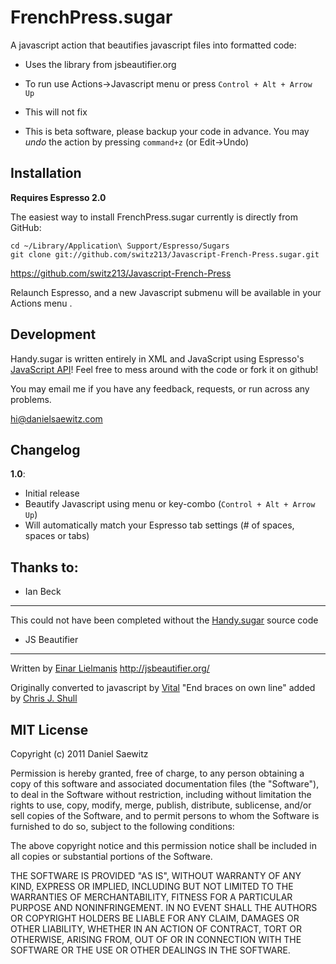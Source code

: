 # FrenchPress.sugar

A javascript action that beautifies javascript files into formatted code:

* Uses the library from jsbeautifier.org

* To run use Actions->Javascript menu or press `Control + Alt + Arrow Up`

* This will not fix 

* This is beta software, please backup your code in advance. You may _undo_ the action by pressing `command+z` (or Edit->Undo)

## Installation

**Requires Espresso 2.0**

The easiest way to install FrenchPress.sugar currently is directly from GitHub:

    cd ~/Library/Application\ Support/Espresso/Sugars
    git clone git://github.com/switz213/Javascript-French-Press.sugar.git

https://github.com/switz213/Javascript-French-Press

Relaunch Espresso, and a new Javascript submenu will be available in your Actions menu .

## Development

Handy.sugar is written entirely in XML and JavaScript using Espresso's [JavaScript API](http://wiki.macrabbit.com/index/JavaScriptActions/)! Feel free to mess around with the code or fork it on github!

You may email me if you have any feedback, requests, or run across any problems.

hi@danielsaewitz.com

## Changelog

**1.0**:

* Initial release
* Beautify Javascript using menu or key-combo (`Control + Alt + Arrow Up`)
* Will automatically match your Espresso tab settings (# of spaces, spaces or tabs)

## Thanks to:

* Ian Beck
---------------

This could not have been completed without the [Handy.sugar](http://github.com/onecrayon/Handy.sugar.git) source code

* JS Beautifier
---------------

Written by [Einar Lielmanis](mailto:einar@jsbeautifier.org)
	http://jsbeautifier.org/

Originally converted to javascript by [Vital](mailto:vital76@gmail.com)
"End braces on own line" added by [Chris J. Shull](mailto:chrisjshull@gmail.com)

## MIT License

Copyright (c) 2011 Daniel Saewitz

Permission is hereby granted, free of charge, to any person obtaining a copy of this software and associated documentation files (the "Software"), to deal in the Software without restriction, including without limitation the rights to use, copy, modify, merge, publish, distribute, sublicense, and/or sell copies of the Software, and to permit persons to whom the Software is furnished to do so, subject to the following conditions:

The above copyright notice and this permission notice shall be included in all copies or substantial portions of the Software.

THE SOFTWARE IS PROVIDED "AS IS", WITHOUT WARRANTY OF ANY KIND, EXPRESS OR IMPLIED, INCLUDING BUT NOT LIMITED TO THE WARRANTIES OF MERCHANTABILITY, FITNESS FOR A PARTICULAR PURPOSE AND NONINFRINGEMENT. IN NO EVENT SHALL THE AUTHORS OR COPYRIGHT HOLDERS BE LIABLE FOR ANY CLAIM, DAMAGES OR OTHER LIABILITY, WHETHER IN AN ACTION OF CONTRACT, TORT OR OTHERWISE, ARISING FROM, OUT OF OR IN CONNECTION WITH THE SOFTWARE OR THE USE OR OTHER DEALINGS IN THE SOFTWARE.

